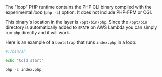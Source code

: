 The "loop" PHP runtime contains the PHP CLI binary compiled with the experimental *loop* (`php -L`) option. It does not include PHP-FPM or CGI.

This binary's location in the layer is `/opt/bin/php`. Since the `/opt/bin` directory is automatically added to `$PATH` on AWS Lambda you can simply run `php` directly and it will work.

Here is an example of a `bootstrap` that runs `index.php` in a loop:

```sh
#!/bin/sh

echo "Cold start"

php -L index.php
```
